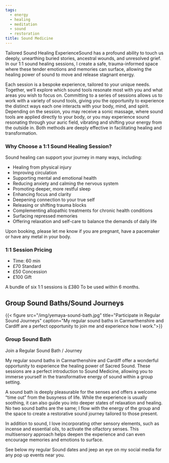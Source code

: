 ```yaml
---
tags:
  - energy
  - healing
  - meditation
  - sound
  - restoration
title: Sound Medicine
---
```


Tailored Sound Healing ExperienceSound has a profound ability to touch us deeply, unearthing buried stories, ancestral wounds, and unresolved grief. In our 1:1 sound healing sessions, I create a safe, trauma-informed space where these tender emotions and memories can surface, allowing the healing power of sound to move and release stagnant energy.

Each session is a bespoke experience, tailored to your unique needs. Together, we’ll explore which sound tools resonate most with you and what areas you wish to focus on. Committing to a series of sessions allows us to work with a variety of sound tools, giving you the opportunity to experience the distinct ways each one interacts with your body, mind, and spirit. Depending on the session, you may receive a sonic massage, where sound tools are applied directly to your body, or you may experience sound resonating through your auric field, vibrating and shifting your energy from the outside in. Both methods are deeply effective in facilitating healing and transformation.

### Why Choose a 1:1 Sound Healing Session?

Sound healing can support your journey in many ways, including:

* Healing from physical injury
* Improving circulation
* Supporting mental and emotional health
* Reducing anxiety and calming the nervous system
* Promoting deeper, more restful sleep
* Enhancing focus and clarity
* Deepening connection to your true self
* Releasing or shifting trauma blocks
* Complementing allopathic treatments for chronic health conditions
* Surfacing repressed memories
* Offering relaxation and self-care to balance the demands of daily life

Upon booking, please let me know if you are pregnant, have a pacemaker or have any metal in your body.

### 1:1 Session Pricing

* Time: 60 min
* £70 Standard
* £50 Concession
* £100 Gift

A bundle of six 1:1 sessions is £380
To be used within 6 months.

## Group Sound Baths/Sound Journeys

{{\< figure src="/img/yemaya-sound-bath.jpg" title="Participate in Regular Sound Journeys" caption="My regular sound baths in Carmarthenshire and Cardiff are a perfect opportunity to join me and experience how I work.">}}

### Group Sound Bath

Join a Regular Sound  Bath / Journey

My regular sound baths in Carmarthenshire and Cardiff offer a wonderful opportunity to experience the healing power of Sacred Sound. These sessions are a perfect introduction to Sound Medicine, allowing you to immerse yourself in the transformative energy of sound within a group setting.

A sound bath is deeply pleasurable for the senses and offers a welcome “time out” from the busyness of life. While the experience is usually soothing, it can also guide you into deeper states of relaxation and healing. No two sound baths are the same; I flow with the energy of the group and the space to create a restorative sound journey tailored to those present.

In addition to sound, I love incorporating other sensory elements, such as incense and essential oils, to activate the olfactory senses. This multisensory approach helps deepen the experience and can even encourage memories and emotions to surface.

See below my regular Sound dates and jeep an eye on my social media for any pop up events near you.
